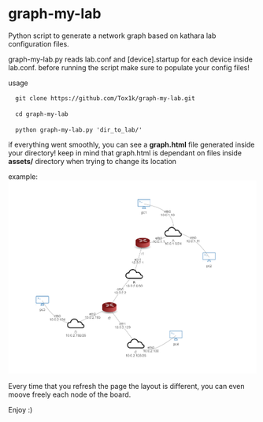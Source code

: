 # graph-my-lab
Python script to generate a network graph based on kathara lab configuration files.

graph-my-lab.py reads lab.conf and [device].startup for each device inside lab.conf.
before running the script make sure to populate your config files!

usage
```shell
  git clone https://github.com/Tox1k/graph-my-lab.git
  
  cd graph-my-lab
  
  python graph-my-lab.py 'dir_to_lab/'
```

if everything went smoothly, you can see a **graph.html** file generated inside your directory!
keep in mind that graph.html is dependant on files inside **assets/** directory when trying to change its location

example:
![Example 1](/examples/example_1.png)

Every time that you refresh the page the layout is different, you can even moove freely each node of the board.

Enjoy :)
